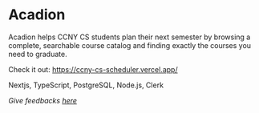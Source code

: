 # Acadion
Acadion helps CCNY CS students plan their next semester by browsing a complete, searchable course catalog and finding exactly the courses you need to graduate.

Check it out: https://ccny-cs-scheduler.vercel.app/

Nextjs, TypeScript, PostgreSQL, Node.js, Clerk

*Give feedbacks [here](https://docs.google.com/forms/d/e/1FAIpQLSdvQU2U5JQmZcVuyqGE20iDv1SeEDE8Ve8ngrMzwQTEhVr9Vw/viewform?usp=sharing&ouid=110174432179221683307)*
